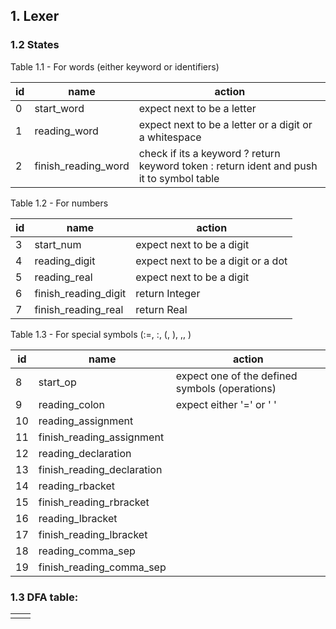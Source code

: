## 1. Lexer

### 1.2 States

Table 1.1 - For words (either keyword or identifiers)

| id  | name                | action                                                                                   |
| --- | ------------------- | ---------------------------------------------------------------------------------------- |
| 0   | start_word          | expect next to be a letter                                                               |
| 1   | reading_word        | expect next to be a letter or a digit or a whitespace                                    |
| 2   | finish_reading_word | check if its a keyword ? return keyword token : return ident and push it to symbol table |

Table 1.2 - For numbers

| id  | name                 | action                             |
| --- | -------------------- | ---------------------------------- |
| 3   | start_num            | expect next to be a digit          |
| 4   | reading_digit        | expect next to be a digit or a dot |
| 5   | reading_real         | expect next to be a digit          |
| 6   | finish_reading_digit | return Integer                     |
| 7   | finish_reading_real  | return Real                        |

Table 1.3 - For special symbols (:=, :, (, ), ,, )

| id  | name                       | action                                         |
| --- | -------------------------- | ---------------------------------------------- |
| 8   | start_op                   | expect one of the defined symbols (operations) |
| 9   | reading_colon              | expect either '=' or ' '                       |
| 10  | reading_assignment         |                                                |
| 11  | finish_reading_assignment  |                                                |
| 12  | reading_declaration        |                                                |
| 13  | finish_reading_declaration |                                                |
| 14  | reading_rbacket            |                                                |
| 15  | finish_reading_rbracket    |                                                |
| 16  | reading_lbracket           |                                                |
| 17  | finish_reading_lbracket    |                                                |
| 18  | reading_comma_sep          |                                                |
| 19  | finish_reading_comma_sep   |                                                |

### 1.3 DFA table:

|     |     |
| --- | --- |
|     |     |
